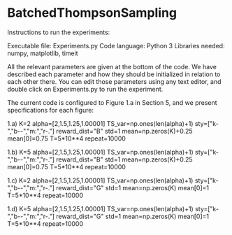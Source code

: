 # BatchedThompsonSampling
Instructions to run the experiments:

Executable file: Experiments.py
Code language: Python 3
Libraries needed: numpy, matplotlib, timeit

All the relevant parameters are given at the bottom of the code. 
We have described each parameter and how they should be initialized in relation to each other there.
You can edit those parameters using any text editor, and double click on Experiments.py to run the experiment.

The current code is configured to Figure 1.a in Section 5, and we present specifications for each figure:

1.a)
K=2
alpha=[2,1.5,1.25,1.00001]
TS_var=np.ones(len(alpha)+1)
sty=["k-","b--","m:","r-."]
reward_dist="B"
std=1
mean=np.zeros(K)+0.25
mean[0]=0.75
T=5*10**4
repeat=10000

1.b)
K=5
alpha=[2,1.5,1.25,1.00001]
TS_var=np.ones(len(alpha)+1)
sty=["k-","b--","m:","r-."]
reward_dist="B"
std=1
mean=np.zeros(K)+0.25
mean[0]=0.75
T=5*10**4
repeat=10000


1.c)
K=2
alpha=[2,1.5,1.25,1.00001]
TS_var=np.ones(len(alpha)+1)
sty=["k-","b--","m:","r-."]
reward_dist="G"
std=1
mean=np.zeros(K)
mean[0]=1
T=5*10**4
repeat=10000

1.d)
K=5
alpha=[2,1.5,1.25,1.00001]
TS_var=np.ones(len(alpha)+1)
sty=["k-","b--","m:","r-."]
reward_dist="G"
std=1
mean=np.zeros(K)
mean[0]=1
T=5*10**4
repeat=10000


